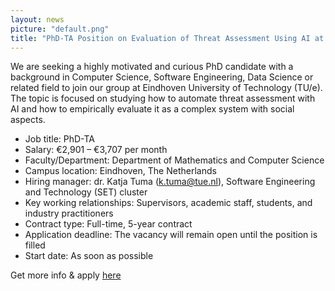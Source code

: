 ```yaml
---
layout: news
picture: "default.png"
title: "PhD-TA Position on Evaluation of Threat Assessment Using AI at TU Eindhoven"
---
```


We are seeking a highly motivated and curious PhD candidate with a background in  Computer Science, Software Engineering, Data Science or related field to join our group at Eindhoven University of Technology (TU/e). The topic is focused on studying how to automate threat assessment with AI and how to empirically evaluate it as a complex system with social aspects.

- Job title: PhD-TA 
- Salary: €2,901 – €3,707 per month
- Faculty/Department: Department of Mathematics and Computer Science
- Campus location: Eindhoven, The Netherlands
- Hiring manager: dr. Katja Tuma (k.tuma@tue.nl), Software Engineering and Technology (SET) cluster
- Key working relationships: Supervisors, academic staff, students, and industry practitioners
- Contract type: Full-time, 5-year contract
- Application deadline: The vacancy will remain open until the position is filled
- Start date: As soon as possible 

Get more info & apply [here](https://www.tue.nl/werken-bij-tue/vacatureoverzicht/phd-ta-on-evaluation-of-threat-assessment-using-ai)